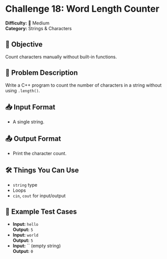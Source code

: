 # Challenge 18: Word Length Counter

**Difficulty:** 🔴 Medium  
**Category:** Strings & Characters

## 🧠 Objective
Count characters manually without built-in functions.

## 📝 Problem Description
Write a C++ program to count the number of characters in a string without using `.length()`.

## 📥 Input Format
- A single string.

## 📤 Output Format
- Print the character count.

## 🛠️ Things You Can Use
- `string` type
- Loops
- `cin`, `cout` for input/output

## 🧪 Example Test Cases
- **Input:** `hello`  
  **Output:** `5`
- **Input:** `world`  
  **Output:** `5`
- **Input:** `` (empty string)  
  **Output:** `0`